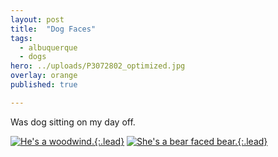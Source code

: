 ```yaml
---
layout: post
title:  "Dog Faces"
tags:
  - albuquerque
  - dogs
hero: ../uploads/P3072802_optimized.jpg
overlay: orange
published: true

---
```


Was dog sitting on my day off.

[![He's a woodwind.](../uploads/P3072802_optimized.jpg){:.lead}](../uploads/P3072802.jpg)
[![She's a bear faced bear.](../uploads/P3072791_optimized.jpg){:.lead}](../uploads/P3072791.jpg)